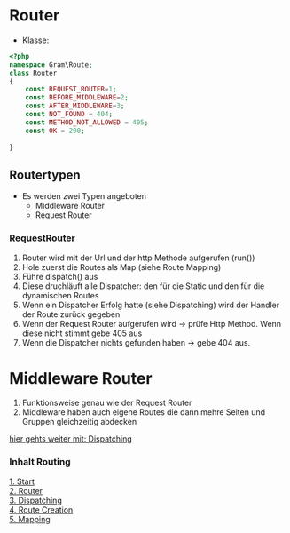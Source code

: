 # Router
- Klasse: 
```php
<?php 
namespace Gram\Route;
class Router
{
	const REQUEST_ROUTER=1;
	const BEFORE_MIDDLEWARE=2;
	const AFTER_MIDDLEWARE=3;
	const NOT_FOUND = 404;
	const METHOD_NOT_ALLOWED = 405;
	const OK = 200;
	
}
```

## Routertypen
- Es werden zwei Typen angeboten
   - Middleware Router
   - Request Router

### RequestRouter

1. Router wird mit der Url und der http Methode aufgerufen (run())
2. Hole zuerst die Routes als Map (siehe Route Mapping)
3. Führe dispatch() aus
4. Diese druchläuft alle Dispatcher: den für die Static und den für die dynamischen Routes
5. Wenn ein Dispatcher Erfolg hatte (siehe Dispatching) wird der Handler der Route zurück gegeben
6. Wenn der Request Router aufgerufen wird -> prüfe Http Method. Wenn diese nicht stimmt gebe 405 aus
7. Wenn die Dispatcher nichts gefunden haben -> gebe 404 aus.

# Middleware Router

1. Funktionsweise genau wie der Request Router
2. Middleware haben auch eigene Routes die dann mehre Seiten und Gruppen gleichzeitig abdecken

[hier gehts weiter mit: Dispatching](dispatching.md)

### Inhalt Routing
[1. Start](index.md) <br>
[2. Router](router.md) <br>
[3. Dispatching](dispatching.md) <br>
[4. Route Creation](routeCreation.md) <br>
[5. Mapping](routemapping.md)
